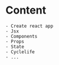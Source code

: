 # Content

    - Create react app
    - Jsx
    - Components
    - Props
    - State
    - Cyclelife
    - ...

